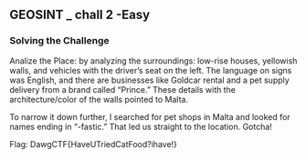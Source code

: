 ## GEOSINT _ chall 2 -Easy

### Solving the Challenge
Analize the Place: by analyzing the surroundings: low-rise houses, yellowish walls, 
and vehicles with the driver’s seat on the left. The language on signs was English, 
and there are businesses like Goldcar rental and a pet supply delivery from a brand 
called “Prince.” These details with the architecture/color of the walls pointed to 
Malta.

To narrow it down further, I searched for pet shops in Malta and looked for names 
ending in “-fastic.” That led us straight to the location. Gotcha!





Flag: DawgCTF{HaveUTriedCatFood?ihave!}

